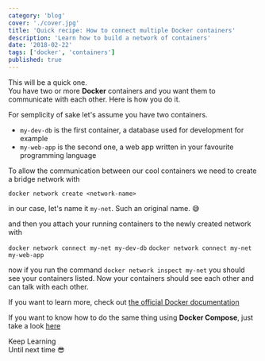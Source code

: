 ```yaml
---
category: 'blog'
cover: './cover.jpg'
title: 'Quick recipe: How to connect multiple Docker containers'
description: 'Learn how to build a network of containers'
date: '2018-02-22'
tags: ['docker', 'containers']
published: true
---
```


<article class="prose lg:prose-lg xl:prose-lg">


This will be a quick one.  
You have two or more **Docker** containers and you want them to communicate with each other.
Here is how you do it.


For semplicity of sake let's assume you have two containers.

* `my-dev-db` is the first container, a database used for development for example
* `my-web-app` is the second one, a web app written in your favourite programming language

To allow the communication between our cool containers we need to create a bridge network with

`docker network create <network-name>`

in our case, let's name it `my-net`. Such an original name. :sweat_smile:

and then you attach your running containers to the newly created network with

`docker network connect my-net my-dev-db`
`docker network connect my-net my-web-app`

now if you run the command `docker network inspect my-net` you should see your containers listed. Now your containers should see each other and can talk with each other.

If you want to learn more, check out <a href="https://docs.docker.com/network/bridge/" target="_blank" rel="noopener noreferrer">the official Docker documentation</a>

If you want to know how to do the same thing using **Docker Compose**, just take a look <a href="https://docs.docker.com/compose/networking/" target="_blank" rel="noopener noreferrer">here</a>


Keep Learning  
Until next time :sunglasses:

</article>